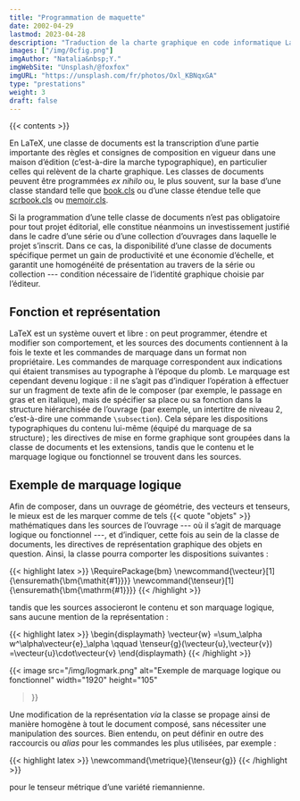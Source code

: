 ```yaml
---
title: "Programmation de maquette"
date: 2002-04-29
lastmod: 2023-04-28
description: "Traduction de la charte graphique en code informatique LaTeX"
images: ["/img/0cfig.png"]
imgAuthor: "Natalia&nbsp;Y."
imgWebSite: "Unsplash/@foxfox"
imgURL: "https://unsplash.com/fr/photos/Oxl_KBNqxGA"
type: "prestations"
weight: 3
draft: false
---
```


{{< contents >}}

En LaTeX, une classe de documents est la transcription d’une partie
importante des règles et consignes de composition en vigueur dans une maison
d’édition (c’est-à-dire la marche typographique), en particulier celles qui
relèvent de la charte graphique.
Les classes de documents peuvent être programmées *ex nihilo* ou, le plus
souvent, sur la base d’une classe standard telle que
[book.cls](https://ctan.org/pkg/book
"Page CTAN consacrée à la classe standard de documents book.cls")
ou d’une classe étendue telle que
[scrbook.cls](https://ctan.org/pkg/koma-script
"Page CTAN consacrée à la classe étendue de documents scrbook.cls")
ou
[memoir.cls](https://ctan.org/pkg/memoir
"Page CTAN consacrée à la classe étendue de documents memoir.cls").

Si la programmation d’une telle classe de documents n’est pas obligatoire
pour tout projet éditorial, elle constitue néanmoins un investissement
justifié dans le cadre d’une série ou d’une collection d’ouvrages dans
laquelle le projet s’inscrit.
Dans ce cas, la disponibilité d’une classe de documents spécifique permet un
gain de productivité et une économie d’échelle, et garantit une homogénéité
de présentation au travers de la série ou collection --- condition
nécessaire de l’identité graphique choisie par l’éditeur.

## Fonction et représentation

LaTeX est un système ouvert et libre&nbsp;: on peut programmer, étendre et
modifier son comportement, et les sources des documents contiennent à la
fois le texte et les commandes de marquage dans un format non propriétaire.
Les commandes de marquage correspondent aux indications qui étaient
transmises au typographe à l’époque du plomb.
Le marquage est cependant devenu logique&nbsp;: il ne s’agit pas d’indiquer
l’opération à effectuer sur un fragment de texte afin de le composer (par
exemple, le passage en gras et en italique), mais de spécifier sa place ou
sa fonction dans la structure hiérarchisée de l’ouvrage (par exemple, un
intertitre de niveau&nbsp;2, c’est-à-dire une commande `\subsection`).
Cela sépare les dispositions typographiques du contenu lui-même (équipé du
marquage de sa structure)&#8239;; les directives de mise en forme graphique
sont groupées dans la classe de documents et les extensions, tandis que le
contenu et le marquage logique ou fonctionnel se trouvent dans les sources.

## Exemple de marquage logique

Afin de composer, dans un ouvrage de géométrie, des vecteurs et tenseurs, le
mieux est de les marquer comme de tels {{< quote "objets" >}} mathématiques
dans les sources de l’ouvrage --- où il s’agit de marquage logique ou
fonctionnel ---, et d’indiquer, cette fois au sein de la classe de
documents, les directives de représentation graphique des objets en
question.
Ainsi, la classe pourra comporter les dispositions suivantes&nbsp;:

{{< highlight latex >}}
\RequirePackage{bm}
\newcommand{\vecteur}[1]{\ensuremath{\bm{\mathit{#1}}}}
\newcommand{\tenseur}[1]{\ensuremath{\bm{\mathrm{#1}}}}
{{< /highlight >}}

tandis que les sources associeront le contenu et son marquage logique, sans
aucune mention de la représentation&nbsp;:

{{< highlight latex >}}
\begin{displaymath}
    \vecteur{w}
    =\sum_\alpha w^\alpha\vecteur{e}_\alpha
    \qquad
    \tenseur{g}(\vecteur{u},\vecteur{v})
    =\vecteur{u}\cdot\vecteur{v}
\end{displaymath}
{{< /highlight >}}

{{< image
    src="/img/logmark.png"
    alt="Exemple de marquage logique ou fonctionnel"
    width="1920"
    height="105"
>}}

Une modification de la représentation *via* la classe se propage ainsi de
manière homogène à tout le document composé, sans nécessiter une
manipulation des sources.
Bien entendu, on peut définir en outre des raccourcis ou *alias* pour les
commandes les plus utilisées, par exemple&nbsp;:

{{< highlight latex >}}
\newcommand{\metrique}{\tenseur{g}}
{{< /highlight >}}

pour le tenseur métrique d’une variété riemannienne.
